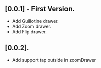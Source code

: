 ## [0.0.1] - First Version.

* Add Guillotine drawer.
* Add Zoom drawer.
* Add Flip drawer.

## [0.0.2].

* Add support tap outside in zoomDrawer
